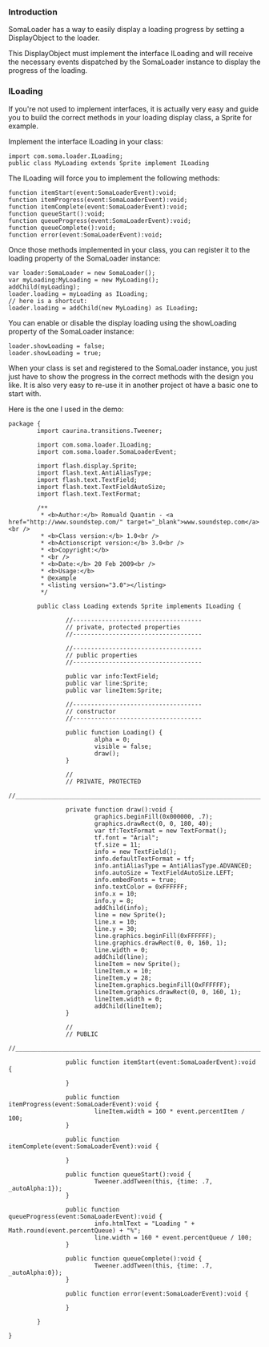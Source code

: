 ### Introduction ###

SomaLoader has a way to easily display a loading progress by setting a DisplayObject to the loader.

This DisplayObject must implement the interface ILoading and will receive the necessary events dispatched by the SomaLoader instance to display the progress of the loading.

### ILoading ###

If you're not used to implement interfaces, it is actually very easy and guide you to build the correct methods in your loading display class, a Sprite for example.

Implement the interface ILoading in your class:

```
import com.soma.loader.ILoading;
public class MyLoading extends Sprite implement ILoading
```

The ILoading will force you to implement the following methods:

```
function itemStart(event:SomaLoaderEvent):void;
function itemProgress(event:SomaLoaderEvent):void;
function itemComplete(event:SomaLoaderEvent):void;
function queueStart():void;
function queueProgress(event:SomaLoaderEvent):void;
function queueComplete():void;
function error(event:SomaLoaderEvent):void;
```

Once those methods implemented in your class, you can register it to the loading property of the SomaLoader instance:

```
var loader:SomaLoader = new SomaLoader();
var myLoading:MyLoading = new MyLoading();
addChild(myLoading);
loader.loading = myLoading as ILoading;
// here is a shortcut:
loader.loading = addChild(new MyLoading) as ILoading;
```

You can enable or disable the display loading using the showLoading property of the SomaLoader instance:

```
loader.showLoading = false;
loader.showLoading = true;
```

When your class is set and registered to the SomaLoader instance, you just just have to show the progress in the correct methods with the design you like. It is also very easy to re-use it in another project ot have a basic one to start with.

Here is the one I used in the demo:

```
package {
        import caurina.transitions.Tweener;
        
        import com.soma.loader.ILoading;
        import com.soma.loader.SomaLoaderEvent;
        
        import flash.display.Sprite;
        import flash.text.AntiAliasType;
        import flash.text.TextField;
        import flash.text.TextFieldAutoSize;
        import flash.text.TextFormat;           

        /**
         * <b>Author:</b> Romuald Quantin - <a href="http://www.soundstep.com/" target="_blank">www.soundstep.com</a><br />
         * <b>Class version:</b> 1.0<br />
         * <b>Actionscript version:</b> 3.0<br />
         * <b>Copyright:</b> 
         * <br />
         * <b>Date:</b> 20 Feb 2009<br />
         * <b>Usage:</b>
         * @example
         * <listing version="3.0"></listing>
         */
        
        public class Loading extends Sprite implements ILoading {

                //------------------------------------
                // private, protected properties
                //------------------------------------
                
                //------------------------------------
                // public properties
                //------------------------------------
                
                public var info:TextField;
                public var line:Sprite;
                public var lineItem:Sprite;
                
                //------------------------------------
                // constructor
                //------------------------------------
                
                public function Loading() {
                        alpha = 0;
                        visible = false;
                        draw();
                }
                
                //
                // PRIVATE, PROTECTED
                //________________________________________________________________________________________________
                
                private function draw():void {
                        graphics.beginFill(0x000000, .7);
                        graphics.drawRect(0, 0, 180, 40);
                        var tf:TextFormat = new TextFormat();
                        tf.font = "Arial";
                        tf.size = 11;
                        info = new TextField();
                        info.defaultTextFormat = tf;
                        info.antiAliasType = AntiAliasType.ADVANCED;
                        info.autoSize = TextFieldAutoSize.LEFT;
                        info.embedFonts = true;
                        info.textColor = 0xFFFFFF;
                        info.x = 10;
                        info.y = 8;
                        addChild(info);
                        line = new Sprite();
                        line.x = 10;
                        line.y = 30;
                        line.graphics.beginFill(0xFFFFFF);
                        line.graphics.drawRect(0, 0, 160, 1);
                        line.width = 0;
                        addChild(line);
                        lineItem = new Sprite();
                        lineItem.x = 10;
                        lineItem.y = 28;
                        lineItem.graphics.beginFill(0xFFFFFF);
                        lineItem.graphics.drawRect(0, 0, 160, 1);
                        lineItem.width = 0;
                        addChild(lineItem);
                }
                
                //
                // PUBLIC
                //________________________________________________________________________________________________
                
                public function itemStart(event:SomaLoaderEvent):void {
                        
                }
                
                public function itemProgress(event:SomaLoaderEvent):void {
                        lineItem.width = 160 * event.percentItem / 100;
                }
                
                public function itemComplete(event:SomaLoaderEvent):void {
                        
                }
                
                public function queueStart():void {
                        Tweener.addTween(this, {time: .7, _autoAlpha:1});
                }

                public function queueProgress(event:SomaLoaderEvent):void {
                        info.htmlText = "Loading " + Math.round(event.percentQueue) + "%";
                        line.width = 160 * event.percentQueue / 100;
                }
                
                public function queueComplete():void {
                        Tweener.addTween(this, {time: .7, _autoAlpha:0});
                }
                
                public function error(event:SomaLoaderEvent):void {
                        
                }
                
        }
        
}

```